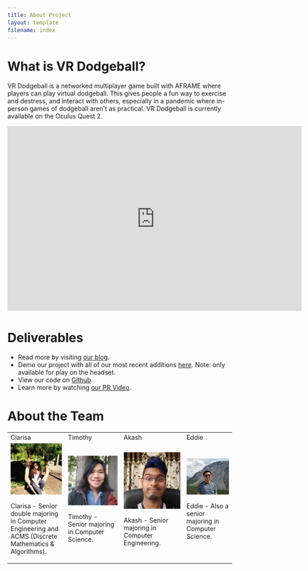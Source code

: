 ```yaml
---
title: About Project
layout: template
filename: index
---
```

<link rel="stylesheet" type="text/css" media="all" href="css/markdown_styles.css" />

# What is VR Dodgeball?

VR Dodgeball is a networked multiplayer game  built with AFRAME where players can play virtual dodgeball. This gives people a fun way to exercise and destress, and interact with others, especially in a pandemic where in-person games of dodgeball aren't as practical. VR Dodgeball is currently available on the Oculus Quest 2. 

<iframe width="660" height="415" src="https://www.youtube.com/embed/Z8-qnqT3Pl0" title="YouTube video player" frameborder="0" allow="accelerometer; autoplay; clipboard-write; encrypted-media; gyroscope; picture-in-picture" allowfullscreen></iframe>

# Deliverables

- Read more by visiting [our blog](/xrcapstone21sp-team1/blog).
- Demo our project with all of our most recent additions [here](https://vr-dodgeball.glitch.me/). Note: only available for play on the headset.
- View our code on [Github](https://github.com/UWRealityLab/xrcapstone21sp-team1/tree/master/app).
- Learn more by watching [our PR Video](https://youtu.be/Z8-qnqT3Pl0).

# About the Team

<table>
    <tr>
        <td> Clarisa </td>
        <td> Timothy </td>
        <td> Akash </td>
        <td> Eddie </td>
    </tr>
    <tr>
        <td>
            <img class="img-avatar" src="images/clarisa.jpg" alt="Avatar"><br>
            <p>Clarisa - Senior double majoring in Computer Engineering and ACMS (Discrete Mathematics & Algorithms).</p>
        </td>
        <td>
            <img class="img-avatar" src="images/timothy.jpg" alt="Avatar"><br>
            <p>Timothy - Senior majoring in Computer Science.</p>            
        </td>
        <td>
            <img class="img-avatar" src="images/akash.jpg" alt="Avatar"><br>
            <p>Akash - Senior majoring in Computer Engineering.</p>            
        </td>
        <td>
            <img class="img-avatar" src="images/eddie.jpg" alt="Avatar"><br>
            <p>Eddie - Also a senior majoring in Computer Science.</p>            
        </td>
    </tr>
</table>
